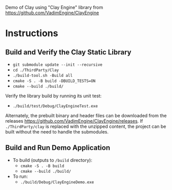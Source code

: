 Demo of Clay using "Clay Engine" library from https://github.com/VadimEngine/ClayEngine

# Instructions
## Build and Verify the Clay Static Library
- `git submodule update --init --recursive`
- `cd ./ThirdParty/Clay`
- `./build-tool.sh -Build all`
- `cmake -S . -B build -DBUILD_TESTS=ON`
- `cmake --build ./build/`

Verify the library build by running its unit test:
- `./build/test/Debug/ClayEngineTest.exe`

Alternately, the prebuilt binary and header files can be downloaded from the releases https://github.com/VadimEngine/ClayEngine/releases. If `./ThirdParty/clay` is replaced with the unzipped content, the project can be built without the need to handle the submodules.

## Build and Run Demo Application
- To build (outputs to `/build` directory):
    - `cmake -S . -B build`
    - `cmake --build ./build/`
- To run:
    - `./build/Debug/ClayEngineDemo.exe`








